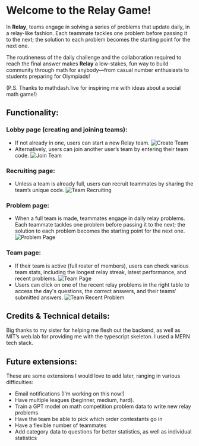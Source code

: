 # Welcome to the Relay Game!

In **Relay**, teams engage in solving a series of problems that update daily, in a relay-like fashion. Each teammate tackles one problem before passing it to the next; the solution to each problem becomes the starting point for the next one. 

The routineness of the daily challenge and the collaboration required to reach the final answer makes **Relay** a low-stakes, fun way to build community through math for anybody—from casual number enthusiasts to students preparing for Olympiads!

(P.S. Thanks to mathdash.live for inspiring me with ideas about a social math game!)

## Functionality: 
### Lobby page (creating and joining teams):
- If not already in one, users can start a new Relay team.
![Create Team](https://drive.google.com/file/d/1U39T7OJvDl2P0jivHWPJcM4UKUXtHq-P/view?usp=drive_link)
- Alternatively, users can join another user’s team by entering their team code.
![Join Team](https://drive.google.com/file/d/16zACE9OKLNoQmJWmjgNyqgx43n8nYvAY/view?usp=drive_link)

### Recruiting page:
- Unless a team is already full, users can recruit teammates by sharing the team’s unique code. 
![Team Recruiting](https://drive.google.com/file/d/1rtdxLs4sX0jc-S9rfaveD_P3cJ90qfe0/view?usp=drive_link)

### Problem page:
- When a full team is made, teammates engage in daily relay problems. Each teammate tackles one problem before passing it to the next; the solution to each problem becomes the starting point for the next one. 
![Problem Page](https://drive.google.com/file/d/1CvFjaKSJEuIYyy_CiIihCtAeztMfzvQO/view?usp=drive_link)

### Team page:
- If their team is active (full roster of members), users can check various team stats, including the longest relay streak, latest performance, and recent problems.
![Team Page](https://drive.google.com/file/d/12QY7ez_hwOhTuT7HWvgn-ARO1HmSTbOK/view?usp=drive_link)
- Users can click on one of the recent relay problems in the right table to access the day's questions, the correct answers, and their teams' submitted answers.
![Team Recent Problem](https://drive.google.com/file/d/1v-Z_IZ4H4jGCtYS-AJuisvHFNu7TeO_d/view?usp=drive_link)


## Credits & Technical details: 
Big thanks to my sister for helping me flesh out the backend, as well as MIT’s web.lab for providing me with the typescript skeleton. I used a MERN tech stack.

## Future extensions:
These are some extensions I would love to add later, ranging in various difficulties:

- Email notifications (I’m working on this now!) 
- Have multiple leagues (beginner, medium, hard). 
- Train a GPT model on math competition problem data to write new relay problems
- Have the team be able to pick which order contestants go in
- Have a flexible number of teammates
- Add category data to questions for better statistics, as well as individual statistics


